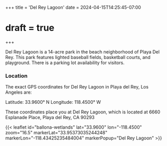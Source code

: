 +++
title = 'Del Rey Lagoon'
date = 2024-04-15T14:25:45-07:00
# draft = true
+++

Del Rey Lagoon is a 14-acre park in the beach neighborhood of Playa Del Rey. This park features lighted baseball fields, basketball courts, and playground. There is a parking lot availability for visitors.

### Location

The exact GPS coordinates for Del Rey Lagoon in Playa del Rey, Los Angeles are:

Latitude: 33.9600° N
Longitude: 118.4500° W

These coordinates place you at Del Rey Lagoon, which is located at 6660 Esplanade Place, Playa del Rey, CA 90293

{{< leaflet id="ballona-wetlands" lat="33.9600" lon="-118.4500" zoom="16.5" markerLat="33.95373035244248" markerLon="-118.43425235484004" markerPopup="Del Rey Lagoon" >}}
